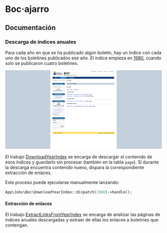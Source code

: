 # Boc·ajarro

## Documentación

### Descarga de índices anuales

Para cada año en que se ha publicado algún boletín, hay un índice con cada uno de los boletines publicados ese año. El índice empieza en [1980](https://www.gobiernodecanarias.org/boc/archivo/1980/), cuando solo se publicaron cuatro boletines.

![Captura de pantalla del índice de boletines de 1980](screenshots/year-index.png)

El trabajo [DownloadYearIndex](../app/Jobs/Boc/DownloadYearIndex.php) se encarga de descargar el contenido de esos índices y guardarlo sin procesar (también en la tabla `page`). Si durante la descarga encuentra contenido nuevo, dispara la correspondiente extracción de enlaces.

Este proceso puede ejecutarse manualmente lanzando:

```php
App\Jobs\Boc\DownloadYearIndex::dispatch(1980)->handle();
```

#### Extracción de enlaces

El trabajo [ExtractLinksFromYearIndex](../app/Jobs/Boc/ExtractLinksFromYearIndex.php) se encarga de analizar las páginas de índices anuales descargadas y extraer de ellas los enlaces a boletines que contengan.
